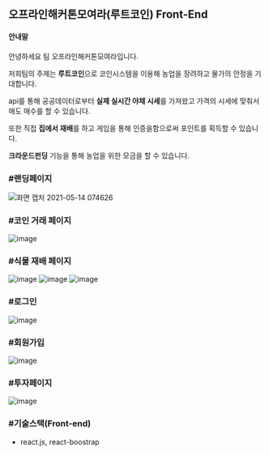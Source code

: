 ## 오프라인해커톤모여라(루트코인) Front-End

#### 안내말
안녕하세요 팀 오프라인해커톤모여라입니다.

저희팀의 주제는 **루트코인**으로 코인시스템을 이용해 농업을 장려하고 물가의 안정을 기대합니다.

api를 통해 공공데이터로부터 **실제 실시간 야채 시세**를 가져왔고 가격의 시세에 맞춰서 매도 매수를 할 수 있습니다.

또한 직접 **집에서 재배**를 하고 게임을 통해 인증을함으로써 포인트를 획득할 수 있습니다.

**크라운드펀딩** 기능을 통해 농업을 위한 모금을 할 수 있습니다.

### #랜딩페이지
![화면 캡처 2021-05-14 074626](https://user-images.githubusercontent.com/19369750/118196814-9b5c4700-b488-11eb-86d9-1a73ea5318ef.jpg)


### #코인 거래 페이지
![image](https://user-images.githubusercontent.com/19369750/118197058-23dae780-b489-11eb-9f63-e936a76f201c.png)


### #식물 재배 페이지
![image](https://user-images.githubusercontent.com/19369750/118197371-c3987580-b489-11eb-9a61-08829977ad4d.png)
![image](https://user-images.githubusercontent.com/19369750/118197972-f8f19300-b48a-11eb-8ddc-4cc0ccd4bbe7.png)
![image](https://user-images.githubusercontent.com/19369750/118198980-00b23700-b48d-11eb-9726-909c51300d72.png)


### #로그인
![image](https://user-images.githubusercontent.com/19369750/118197296-9ba91200-b489-11eb-8313-14c5ed6dfcc7.png)


### #회원가입
![image](https://user-images.githubusercontent.com/19369750/118197347-b8454a00-b489-11eb-9767-4595dea81996.png)


### #투자페이지
![image](https://user-images.githubusercontent.com/19369750/118198482-f3e11380-b48b-11eb-9d3b-9fc8fef0e296.png)


### #기술스택(Front-end)
- react.js, react-boostrap
